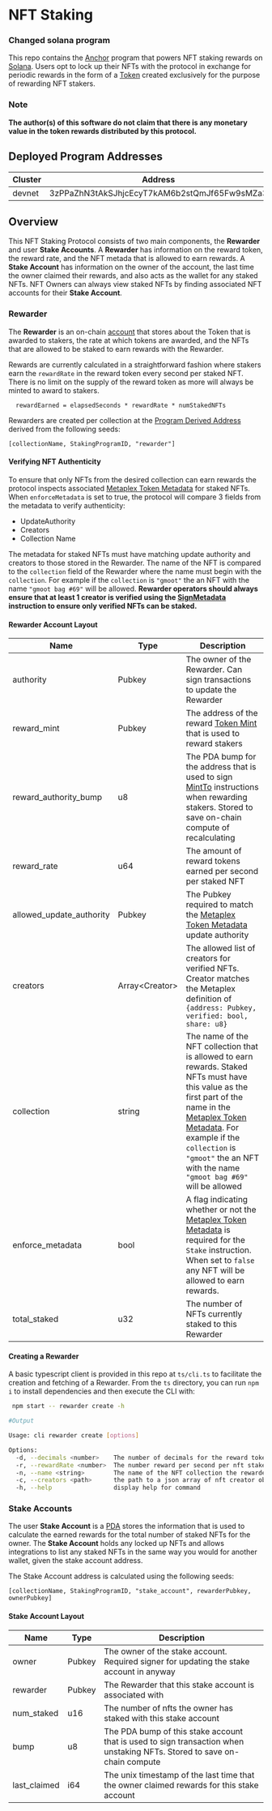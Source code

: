 # NFT Staking

### Changed solana program

This repo contains the [Anchor](https://github.com/project-serum/anchor) program that powers NFT staking rewards on [Solana](https://solana.com/). Users opt to lock up their NFTs with the protocol in exchange for periodic rewards in the form of a [Token](https://spl.solana.com/token) created exclusively for the purpose of rewarding NFT stakers.

### **Note**

**The author(s) of this software do not claim that there is any monetary value in the token rewards distributed by this protocol.**

## Deployed Program Addresses

| Cluster | Address                                      |
| ------- | -------------------------------------------- |
| devnet  | 3zPPaZhN3tAkSJhjcEcyT7kAM6b2stQmJf65Fw9sMZa3 |

## Overview

This NFT Staking Protocol consists of two main components, the **Rewarder** and user **Stake Accounts**. A **Rewarder** has information on the reward token, the reward rate, and the NFT metada that is allowed to earn rewards. A **Stake Account** has information on the owner of the account, the last time the owner claimed their rewards, and also acts as the wallet for any staked NFTs. NFT Owners can always view staked NFTs by finding associated NFT accounts for their **Stake Account**.

### Rewarder

The **Rewarder** is an on-chain [account](https://docs.solana.com/developing/programming-model/accounts) that stores about the Token that is awarded to stakers, the rate at which tokens are awarded, and the NFTs that are allowed to be staked to earn rewards with the Rewarder.

Rewards are currently calculated in a straightforward fashion where stakers earn the `rewardRate` in the reward token every second per staked NFT. There is no limit on the supply of the reward token as more will always be minted to award to stakers.

```
  rewardEarned = elapsedSeconds * rewardRate * numStakedNFTs
```

Rewarders are created per collection at the [Program Derived Address](https://docs.solana.com/developing/programming-model/calling-between-programs#program-derived-addresses) derived from the following seeds:

```
[collectionName, StakingProgramID, "rewarder"]
```

#### Verifying NFT Authenticity

To ensure that only NFTs from the desired collection can earn rewards the protocol inspects associated [Metaplex Token Metadata](https://docs.metaplex.com/architecture/contracts#token-metadata) for staked NFTs. When `enforceMetadata` is set to true, the protocol will compare 3 fields from the metadata to verify authenticity:

- UpdateAuthority
- Creators
- Collection Name

The metadata for staked NFTs must have matching update authority and creators to those stored in the Rewarder. The name of the NFT is compared to the `collection` field of the Rewarder where the name must begin with the `collection`. For example if the `collection` is `"gmoot"` the an NFT with the name `"gmoot bag #69"` will be allowed. **Rewarder operators should always ensure that at least 1 creator is verified using the [SignMetadata](https://github.com/metaplex-foundation/metaplex/blob/master/rust/token-metadata/program/src/instruction.rs#L148) instruction to ensure only verified NFTs can be staked.**

#### Rewarder Account Layout

| Name                     | Type             | Description                                                                                                                                                                                                                                                                                                                               |
| ------------------------ | ---------------- | ----------------------------------------------------------------------------------------------------------------------------------------------------------------------------------------------------------------------------------------------------------------------------------------------------------------------------------------- |
| authority                | Pubkey           | The owner of the Rewarder. Can sign transactions to update the Rewarder                                                                                                                                                                                                                                                                   |
| reward_mint              | Pubkey           | The address of the reward [Token Mint](https://spl.solana.com/token#creating-a-new-token-type) that is used to reward stakers                                                                                                                                                                                                             |
| reward_authority_bump    | u8               | The PDA bump for the address that is used to sign [MintTo](https://github.com/solana-labs/solana-program-library/blob/master/token/program/src/instruction.rs#L174) instructions when rewarding stakers. Stored to save on-chain compute of recalculating                                                                                 |
| reward_rate              | u64              | The amount of reward tokens earned per second per staked NFT                                                                                                                                                                                                                                                                              |
| allowed_update_authority | Pubkey           | The Pubkey required to match the [Metaplex Token Metadata](https://docs.metaplex.com/architecture/contracts#token-metadata) update authority                                                                                                                                                                                              |
| creators                 | Array\<Creator\> | The allowed list of creators for verified NFTs. Creator matches the Metaplex definition of `{address: Pubkey, verified: bool, share: u8}`                                                                                                                                                                                                 |
| collection               | string           | The name of the NFT collection that is allowed to earn rewards. Staked NFTs must have this value as the first part of the name in the [Metaplex Token Metadata](https://docs.metaplex.com/architecture/contracts#token-metadata). For example if the `collection` is `"gmoot"` the an NFT with the name `"gmoot bag #69"` will be allowed |
| enforce_metadata         | bool             | A flag indicating whether or not the [Metaplex Token Metadata](https://docs.metaplex.com/architecture/contracts#token-metadata) is required for the `Stake` instruction. When set to `false` any NFT will be allowed to earn rewards.                                                                                                     |
| total_staked             | u32              | The number of NFTs currently staked to this Rewarder                                                                                                                                                                                                                                                                                      |

#### Creating a Rewarder

A basic typescript client is provided in this repo at `ts/cli.ts` to facilitate the creation and fetching of a Rewarder. From the `ts` directory, you can run `npm i` to install dependencies and then execute the CLI with:

```sh
 npm start -- rewarder create -h

#Output

Usage: cli rewarder create [options]

Options:
  -d, --decimals <number>    The number of decimals for the reward token
  -r, --rewardRate <number>  The number reward per second per nft staked for the rewarder
  -n, --name <string>        The name of the NFT collection the rewarder is for
  -c, --creators <path>      the path to a json array of nft creator objects
  -h, --help                 display help for command
```

### Stake Accounts

The user **Stake Account** is a [PDA](https://docs.solana.com/developing/programming-model/calling-between-programs#program-derived-addresses) stores the information that is used to calculate the earned rewards for the total number of staked NFTs for the owner. The **Stake Account** holds any locked up NFTs and allows integrations to list any staked NFTs in the same way you would for another wallet, given the stake account address.

The Stake Account address is calculated using the following seeds:

```
[collectionName, StakingProgramID, "stake_account", rewarderPubkey, ownerPubkey]
```

#### Stake Account Layout

| Name         | Type   | Description                                                                                                              |
| ------------ | ------ | ------------------------------------------------------------------------------------------------------------------------ |
| owner        | Pubkey | The owner of the stake account. Required signer for updating the stake account in anyway                                 |
| rewarder     | Pubkey | The Rewarder that this stake account is associated with                                                                  |
| num_staked   | u16    | The number of nfts the owner has staked with this stake account                                                          |
| bump         | u8     | The PDA bump of this stake account that is used to sign transaction when unstaking NFTs. Stored to save on-chain compute |
| last_claimed | i64    | The unix timestamp of the last time that the owner claimed rewards for this stake account                                |
